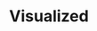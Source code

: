 ---
title:  "Visualized"
description: "A sample of the talks I've given. Over the past years I've been invited to talk about information design, open data practice, and in one instance about the lack of diversity in tech."
category: talks
year: 2013-2017
hasPosts: true
hasGallery: false
type: "talks"

previous-project: c2-brain
next-project: elephant-atlas
index: 3
images: ['https://player.vimeo.com/video/160679945']
---